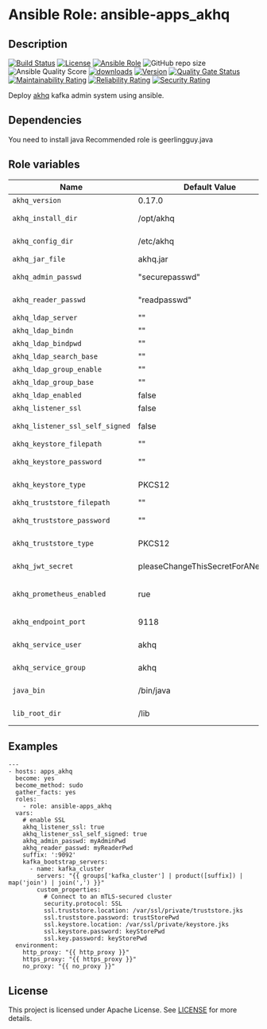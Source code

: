 # Ansible Role: ansible-apps_akhq


## Description

[![Build Status](https://travis-ci.com/lotusnoir/ansible-apps_akhq.svg?branch=master?style=flat)](https://travis-ci.com/lotusnoir/ansible-apps_akhq)
[![License](https://img.shields.io/badge/license-Apache--2.0-brightgreen?style=flat)](https://opensource.org/licenses/Apache-2.0)
[![Ansible Role](https://img.shields.io/badge/galaxy-apps_akhq-purple?style=flat)](https://galaxy.ansible.com/lotusnoir/apps_akhq)
![GitHub repo size](https://img.shields.io/github/repo-size/lotusnoir/ansible-apps_akhq?color=orange&style=flat)
![Ansible Quality Score](https://img.shields.io/ansible/quality/52300)
[![downloads](https://img.shields.io/ansible/role/d/52300)](https://galaxy.ansible.com/lotusnoir/apps_akhq)
[![Version](https://img.shields.io/github/release/lotusnoir/ansible-apps_akhq.svg)](https://github.com/lotusnoir/ansible-apps_akhq/releases/)
[![Quality Gate Status](https://sonarcloud.io/api/project_badges/measure?project=lotusnoir_ansible-apps_akhq&metric=alert_status)](https://sonarcloud.io/dashboard?id=lotusnoir_ansible-apps_akhq)
[![Maintainability Rating](https://sonarcloud.io/api/project_badges/measure?project=lotusnoir_ansible-apps_akhq&metric=sqale_rating)](https://sonarcloud.io/dashboard?id=lotusnoir_ansible-apps_akhq)
[![Reliability Rating](https://sonarcloud.io/api/project_badges/measure?project=lotusnoir_ansible-apps_akhq&metric=reliability_rating)](https://sonarcloud.io/dashboard?id=lotusnoir_ansible-apps_akhq)
[![Security Rating](https://sonarcloud.io/api/project_badges/measure?project=lotusnoir_ansible-apps_akhq&metric=security_rating)](https://sonarcloud.io/dashboard?id=lotusnoir_ansible-apps_akhq)

Deploy [akhq](https://github.com/tchiotludo/akhq) kafka admin system using ansible.

## Dependencies

You need to install java
Recommended role is geerlingguy.java

## Role variables

| Name                      | Default Value    | Description                        |
| ------------------------- | ---------------- | -----------------------------------|
| `akhq_version`            | 0.17.0           | akhq version |
| `akhq_install_dir`        | /opt/akhq        | Installation path for jar file |
| `akhq_config_dir`         | /etc/akhq        | Configuration path for application |
| `akhq_jar_file`           | akhq.jar         | Name of the jar file |
| `akhq_admin_passwd`       | "securepasswd"   | admin password to access akhq |
| `akhq_reader_passwd`      | "readpasswd"     | read-only password to access akhq |
| `akhq_ldap_server`        | ""               | ldap server |
| `akhq_ldap_bindn`         | ""               | ldap user bindn |
| `akhq_ldap_bindpwd`       | ""               | ldap user passwd |
| `akhq_ldap_search_base`   | ""               | ldap search base |
| `akhq_ldap_group_enable`  | ""               | ldap group check |
| `akhq_ldap_group_base`    | ""               | ldap group base |
| `akhq_ldap_enabled`       | false            | enable ldap authorization |
| `akhq_listener_ssl`       | false            | whether to enable SSL |
| `akhq_listener_ssl_self_signed` | false      | whether to use a self-signed certificate for SSL |
| `akhq_keystore_filepath`  | ""               | file:/path/to/keystore.jks |
| `akhq_keystore_password`  | ""               | password for the JKS keystore |
| `akhq_keystore_type`      | PKCS12           | keystore type (JKS or PKCS12) |
| `akhq_truststore_filepath` | ""              | file:/path/to/truststore.jks |
| `akhq_truststore_password` | ""              | password for the JKS truststore |
| `akhq_truststore_type`    | PKCS12           | truststore type (JKS or PKCS12) |
| `akhq_jwt_secret`         | pleaseChangeThisSecretForANewOne | change this value for every deployment |
| `akhq_prometheus_enabled` | rue             | whether to enable the prometheus metric exporter endpoint |
| `akhq_endpoint_port`      | 9118             | port to expose the metric endpoint on |
| `akhq_service_user`       | akhq             | user to run the service as |
| `akhq_service_group`      | akhq             | group to assign to the service user |
| `java_bin`                | /bin/java        | location of java; typically /bin/java or /usr/bin/java |
| `lib_root_dir`            | /lib             | location of lib dir; typically /lib or /usr/lib |

## Examples

    ---
    - hosts: apps_akhq
      become: yes
      become_method: sudo
      gather_facts: yes
      roles:
        - role: ansible-apps_akhq
      vars:
      	# enable SSL
    	akhq_listener_ssl: true
    	akhq_listener_ssl_self_signed: true
    	akhq_admin_passwd: myAdminPwd
    	akhq_reader_passwd: myReaderPwd
        suffix: ':9092'
        kafka_bootstrap_servers:
          - name: kafka_cluster
            servers: "{{ groups['kafka_cluster'] | product([suffix]) | map('join') | join(',') }}"
            custom_properties:
              # Connect to an mTLS-secured cluster
              security.protocol: SSL
              ssl.truststore.location: /var/ssl/private/truststore.jks
              ssl.truststore.password: trustStorePwd
              ssl.keystore.location: /var/ssl/private/keystore.jks
              ssl.keystore.password: keyStorePwd
              ssl.key.password: keyStorePwd
      environment: 
        http_proxy: "{{ http_proxy }}"
        https_proxy: "{{ https_proxy }}"
        no_proxy: "{{ no_proxy }}"

## License

This project is licensed under Apache License. See [LICENSE](/LICENSE) for more details.
